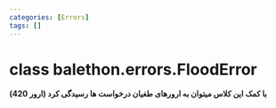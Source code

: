 ```yaml
---
categories: [Errors]
tags: []
---
```


<h1>class balethon.errors.<strong>FloodError</strong></h1>

<p align="left" dir="rtl"><strong>با کمک این کلاس میتوان به ارورهای طغیان درخواست ها رسیدگی کرد (ارور 420)</strong></p>